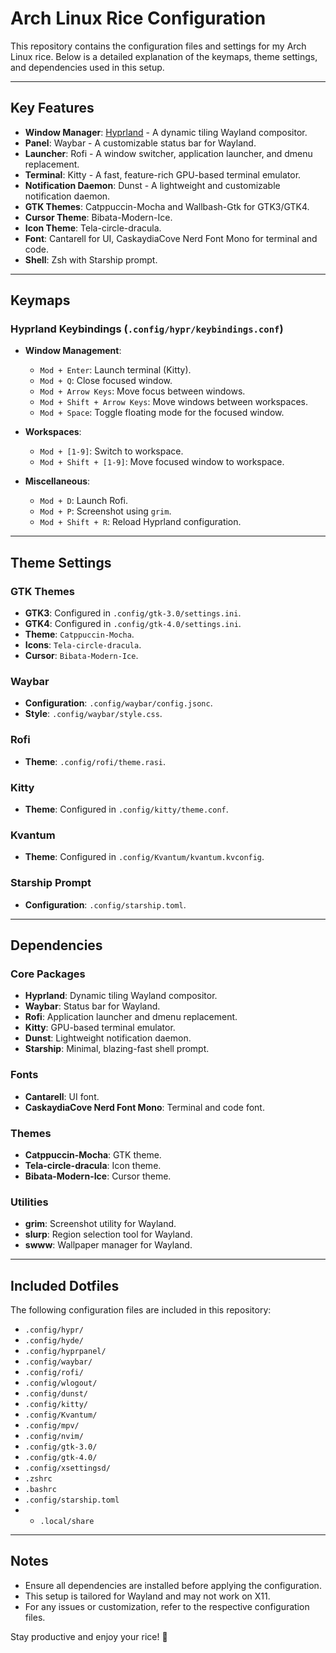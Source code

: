 # Arch Linux Rice Configuration

This repository contains the configuration files and settings for my Arch Linux rice. Below is a detailed explanation of the keymaps, theme settings, and dependencies used in this setup.

---

## Key Features

- **Window Manager**: [Hyprland](https://github.com/hyprwm/Hyprland) - A dynamic tiling Wayland compositor.
- **Panel**: Waybar - A customizable status bar for Wayland.
- **Launcher**: Rofi - A window switcher, application launcher, and dmenu replacement.
- **Terminal**: Kitty - A fast, feature-rich GPU-based terminal emulator.
- **Notification Daemon**: Dunst - A lightweight and customizable notification daemon.
- **GTK Themes**: Catppuccin-Mocha and Wallbash-Gtk for GTK3/GTK4.
- **Cursor Theme**: Bibata-Modern-Ice.
- **Icon Theme**: Tela-circle-dracula.
- **Font**: Cantarell for UI, CaskaydiaCove Nerd Font Mono for terminal and code.
- **Shell**: Zsh with Starship prompt.

---

## Keymaps

### Hyprland Keybindings (`.config/hypr/keybindings.conf`)
- **Window Management**:
  - `Mod + Enter`: Launch terminal (Kitty).
  - `Mod + Q`: Close focused window.
  - `Mod + Arrow Keys`: Move focus between windows.
  - `Mod + Shift + Arrow Keys`: Move windows between workspaces.
  - `Mod + Space`: Toggle floating mode for the focused window.

- **Workspaces**:
  - `Mod + [1-9]`: Switch to workspace.
  - `Mod + Shift + [1-9]`: Move focused window to workspace.

- **Miscellaneous**:
  - `Mod + D`: Launch Rofi.
  - `Mod + P`: Screenshot using `grim`.
  - `Mod + Shift + R`: Reload Hyprland configuration.

---

## Theme Settings

### GTK Themes
- **GTK3**: Configured in `.config/gtk-3.0/settings.ini`.
- **GTK4**: Configured in `.config/gtk-4.0/settings.ini`.
- **Theme**: `Catppuccin-Mocha`.
- **Icons**: `Tela-circle-dracula`.
- **Cursor**: `Bibata-Modern-Ice`.

### Waybar
- **Configuration**: `.config/waybar/config.jsonc`.
- **Style**: `.config/waybar/style.css`.

### Rofi
- **Theme**: `.config/rofi/theme.rasi`.

### Kitty
- **Theme**: Configured in `.config/kitty/theme.conf`.

### Kvantum
- **Theme**: Configured in `.config/Kvantum/kvantum.kvconfig`.

### Starship Prompt
- **Configuration**: `.config/starship.toml`.

---

## Dependencies

### Core Packages
- **Hyprland**: Dynamic tiling Wayland compositor.
- **Waybar**: Status bar for Wayland.
- **Rofi**: Application launcher and dmenu replacement.
- **Kitty**: GPU-based terminal emulator.
- **Dunst**: Lightweight notification daemon.
- **Starship**: Minimal, blazing-fast shell prompt.

### Fonts
- **Cantarell**: UI font.
- **CaskaydiaCove Nerd Font Mono**: Terminal and code font.

### Themes
- **Catppuccin-Mocha**: GTK theme.
- **Tela-circle-dracula**: Icon theme.
- **Bibata-Modern-Ice**: Cursor theme.

### Utilities
- **grim**: Screenshot utility for Wayland.
- **slurp**: Region selection tool for Wayland.
- **swww**: Wallpaper manager for Wayland.

---

## Included Dotfiles

The following configuration files are included in this repository:

- `.config/hypr/`
- `.config/hyde/`
- `.config/hyprpanel/`
- `.config/waybar/`
- `.config/rofi/`
- `.config/wlogout/`
- `.config/dunst/`
- `.config/kitty/`
- `.config/Kvantum/`
- `.config/mpv/`
- `.config/nvim/`
- `.config/gtk-3.0/`
- `.config/gtk-4.0/`
- `.config/xsettingsd/`
- `.zshrc`
- `.bashrc`
- `.config/starship.toml`
- - `.local/share`

---

## Notes

- Ensure all dependencies are installed before applying the configuration.
- This setup is tailored for Wayland and may not work on X11.
- For any issues or customization, refer to the respective configuration files.

Stay productive and enjoy your rice! 🌟
